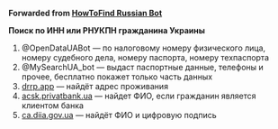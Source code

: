 **Forwarded from [HowToFind Russian Bot](https://t.me/HowToFindRU_Robot)**

**Поиск по ИНН или РНУКПН гражданина Украины**

1. @OpenDataUABot — по налоговому номеру физического лица, номеру судебного дела, номеру паспорта, номеру техпаспорта
2. @MySearchUA_bot — выдаст паспортные данные, телефоны и прочее, бесплатно покажет только часть данных
3. [drrp.app](https://drrp.app/search) — найдёт адрес проживания
4. [acsk.privatbank.ua](https://acsk.privatbank.ua/certificates/clients) — найдет ФИО, если гражданин является клиентом банка
5. [ca.diia.gov.ua](https://ca.diia.gov.ua/certificates-search) — найдёт ФИО и цифровую подпись